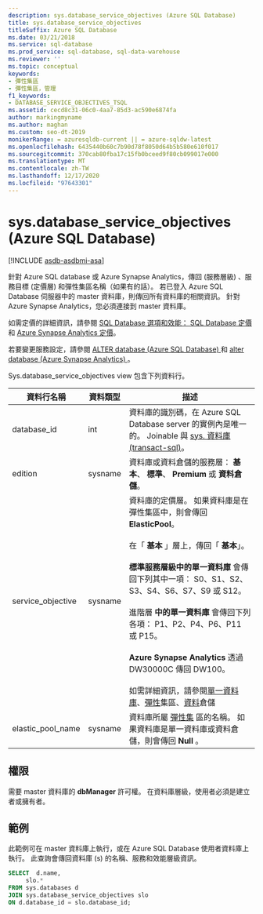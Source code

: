 ```yaml
---
description: sys.database_service_objectives (Azure SQL Database)
title: sys.database_service_objectives
titleSuffix: Azure SQL Database
ms.date: 03/21/2018
ms.service: sql-database
ms.prod_service: sql-database, sql-data-warehouse
ms.reviewer: ''
ms.topic: conceptual
keywords:
- 彈性集區
- 彈性集區，管理
f1_keywords:
- DATABASE_SERVICE_OBJECTIVES_TSQL
ms.assetid: cecd8c31-06c0-4aa7-85d3-ac590e6874fa
author: markingmyname
ms.author: maghan
ms.custom: seo-dt-2019
monikerRange: = azuresqldb-current || = azure-sqldw-latest
ms.openlocfilehash: 6435440b60c7b90d78f8050d64b5b580e610f017
ms.sourcegitcommit: 370cab80fba17c15fb0bceed9f80cb099017e000
ms.translationtype: MT
ms.contentlocale: zh-TW
ms.lasthandoff: 12/17/2020
ms.locfileid: "97643301"
---
```

# <a name="sysdatabase_service_objectives-azure-sql-database"></a>sys.database_service_objectives (Azure SQL Database)
[!INCLUDE [asdb-asdbmi-asa](../../includes/applies-to-version/asdb-asdbmi-asa.md)]

針對 Azure SQL database 或 Azure Synapse Analytics，傳回 (服務層級) 、服務目標 (定價層) 和彈性集區名稱（如果有的話）。 若已登入 Azure SQL Database 伺服器中的 master 資料庫，則傳回所有資料庫的相關資訊。 針對 Azure Synapse Analytics，您必須連接到 master 資料庫。  
  
  
 如需定價的詳細資訊，請參閱 [SQL Database 選項和效能： SQL Database 定價](https://azure.microsoft.com/pricing/details/sql-database/) 和 [Azure Synapse Analytics 定價](https://azure.microsoft.com/pricing/details/sql-data-warehouse/)。  
  
 若要變更服務設定，請參閱 [ALTER database (Azure SQL Database) ](../../t-sql/statements/alter-database-transact-sql.md) 和 [alter database (Azure Synapse Analytics) ](../../t-sql/statements/alter-database-transact-sql.md?view=azure-sqldw-latest&preserve-view=true)。  
  
 Sys.database_service_objectives view 包含下列資料行。  
  
|資料行名稱|資料類型|描述|  
|-----------------|---------------|-----------------|  
|database_id|int|資料庫的識別碼，在 Azure SQL Database server 的實例內是唯一的。 Joinable 與 [sys. 資料庫 &#40;transact-sql&#41;](../../relational-databases/system-catalog-views/sys-databases-transact-sql.md)。|  
|edition|sysname|資料庫或資料倉儲的服務層： **基本**、 **標準**、 **Premium** 或 **資料倉儲**。|  
|service_objective|sysname|資料庫的定價層。 如果資料庫是在彈性集區中，則會傳回 **ElasticPool**。<br /><br /> 在「 **基本** 」層上，傳回「 **基本**」。<br /><br /> **標準服務層級中的單一資料庫** 會傳回下列其中一項： S0、S1、S2、S3、S4、S6、S7、S9 或 S12。<br /><br /> 進階層 **中的單一資料庫** 會傳回下列各項： P1、P2、P4、P6、P11 或 P15。<br /><br /> **Azure Synapse Analytics** 透過 DW30000C 傳回 DW100。<br /><br /> 如需詳細資訊，請參閱[單一資料庫](/azure/sql-database/sql-database-dtu-resource-limits-single-databases/)、[彈性](/azure/sql-database/sql-database-dtu-resource-limits-elastic-pools/)集區、[資料](/azure/sql-data-warehouse/what-is-a-data-warehouse-unit-dwu-cdwu/)倉儲|  
|elastic_pool_name|sysname|資料庫所屬 [彈性集](/azure/azure-sql/database/elastic-pool-overview) 區的名稱。 如果資料庫是單一資料庫或資料倉儲，則會傳回 **Null** 。|  
  
## <a name="permissions"></a>權限  
 需要 master 資料庫的 **dbManager** 許可權。  在資料庫層級，使用者必須是建立者或擁有者。  
  
## <a name="examples"></a>範例  
 此範例可在 master 資料庫上執行，或在 Azure SQL Database 使用者資料庫上執行。 此查詢會傳回資料庫 (s) 的名稱、服務和效能層級資訊。  
  
```sql  
SELECT  d.name,   
     slo.*    
FROM sys.databases d   
JOIN sys.database_service_objectives slo    
ON d.database_id = slo.database_id;  
  
```  
  
